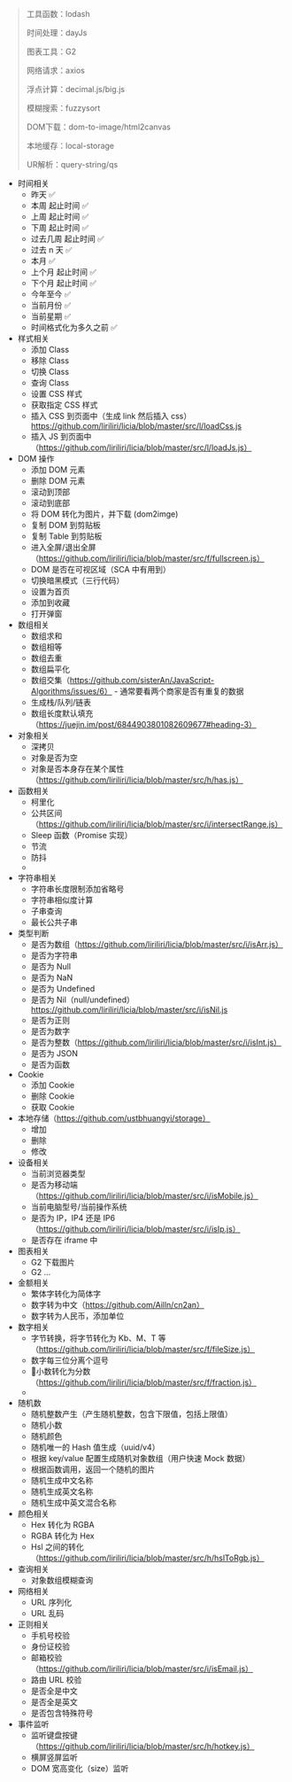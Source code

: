 > 工具函数：lodash
>
> 时间处理：dayJs
>
> 图表工具：G2
>
> 网络请求：axios
>
> 浮点计算：decimal.js/big.js
>
> 模糊搜索：fuzzysort
>
> DOM下载：dom-to-image/html2canvas
>
> 本地缓存：local-storage
>
> UR解析：query-string/qs



- 时间相关
  - 昨天 ✅
  - 本周 起止时间 ✅
  - 上周 起止时间 ✅
  - 下周 起止时间 ✅
  - 过去几周 起止时间 ✅
  - 过去 n 天 ✅
  - 本月 ✅
  - 上个月 起止时间 ✅
  - 下个月 起止时间 ✅
  - 今年至今 ✅
  - 当前月份 ✅
  - 当前星期 ✅ 
  - 时间格式化为多久之前 ✅ 
- 样式相关
  - 添加 Class
  - 移除 Class
  - 切换 Class
  - 查询 Class
  - 设置 CSS 样式
  - 获取指定 CSS 样式
  - 插入 CSS 到页面中（生成 link 然后插入 css）https://github.com/liriliri/licia/blob/master/src/l/loadCss.js
  - 插入 JS 到页面中 （https://github.com/liriliri/licia/blob/master/src/l/loadJs.js）
- DOM 操作
  - 添加 DOM 元素
  - 删除 DOM 元素
  - 滚动到顶部
  - 滚动到底部
  - 将 DOM 转化为图片，并下载 (dom2imge)
  - 复制 DOM 到剪贴板
  - 复制 Table 到剪贴板
  - 进入全屏/退出全屏（https://github.com/liriliri/licia/blob/master/src/f/fullscreen.js）
  - DOM 是否在可视区域（SCA 中有用到）
  - 切换暗黑模式（三行代码）
  - 设置为首页
  - 添加到收藏
  - 打开弹窗
- 数组相关
  - 数组求和
  - 数组相等
  - 数组去重
  - 数组扁平化
  - 数组交集（https://github.com/sisterAn/JavaScript-Algorithms/issues/6） - 通常要看两个商家是否有重复的数据
  - 生成栈/队列/链表
  - 数组长度默认填充（https://juejin.im/post/6844903801082609677#heading-3）
- 对象相关
  - 深拷贝
  - 对象是否为空
  - 对象是否本身存在某个属性（https://github.com/liriliri/licia/blob/master/src/h/has.js）
- 函数相关
  - 柯里化
  - 公共区间（https://github.com/liriliri/licia/blob/master/src/i/intersectRange.js）
  - Sleep 函数（Promise 实现）
  - 节流
  - 防抖
  - 
- 字符串相关
  - 字符串长度限制添加省略号
  - 字符串相似度计算
  - 子串查询
  - 最长公共子串
- 类型判断
  - 是否为数组（https://github.com/liriliri/licia/blob/master/src/i/isArr.js）
  - 是否为字符串
  - 是否为 Null
  - 是否为 NaN
  - 是否为 Undefined
  - 是否为 Nil（null/undefined）https://github.com/liriliri/licia/blob/master/src/i/isNil.js
  - 是否为正则
  - 是否为数字
  - 是否为整数（https://github.com/liriliri/licia/blob/master/src/i/isInt.js）
  - 是否为 JSON
  - 是否为函数
- Cookie
  - 添加 Cookie
  - 删除 Cookie
  - 获取 Cookie
- 本地存储（https://github.com/ustbhuangyi/storage）
  - 增加
  - 删除
  - 修改
- 设备相关
  - 当前浏览器类型
  - 是否为移动端（https://github.com/liriliri/licia/blob/master/src/i/isMobile.js）
  - 当前电脑型号/当前操作系统
  - 是否为 IP，IP4 还是 IP6（https://github.com/liriliri/licia/blob/master/src/i/isIp.js）
  - 是否存在 iframe 中
- 图表相关
  - G2 下载图片
  - G2 ...
- 金额相关
  - 繁体字转化为简体字
  - 数字转为中文（https://github.com/Ailln/cn2an）
  - 数字转为人民币，添加单位
- 数字相关
  - 字节转换，将字节转化为 Kb、M、T 等（https://github.com/liriliri/licia/blob/master/src/f/fileSize.js）
  - 数字每三位分离个逗号
  - 小数转化为分数（https://github.com/liriliri/licia/blob/master/src/f/fraction.js）
  - 
- 随机数
  - 随机整数产生（产生随机整数，包含下限值，包括上限值）
  - 随机小数
  - 随机颜色
  - 随机唯一的 Hash 值生成（uuid/v4）
  - 根据 key/value 配置生成随机对象数组（用户快速 Mock 数据）
  - 根据函数调用，返回一个随机的图片
  - 随机生成中文名称
  - 随机生成英文名称
  - 随机生成中英文混合名称
- 颜色相关
  - Hex 转化为 RGBA
  - RGBA 转化为 Hex
  - Hsl 之间的转化（https://github.com/liriliri/licia/blob/master/src/h/hslToRgb.js）
- 查询相关
  - 对象数组模糊查询
- 网络相关
  - URL 序列化
  - URL 乱码
- 正则相关
  - 手机号校验
  - 身份证校验
  - 邮箱校验（https://github.com/liriliri/licia/blob/master/src/i/isEmail.js）
  - 路由 URL 校验
  - 是否全是中文
  - 是否全是英文
  - 是否包含特殊符号
- 事件监听
  - 监听键盘按键（https://github.com/liriliri/licia/blob/master/src/h/hotkey.js）
  - 横屏竖屏监听
  - DOM 宽高变化（size）监听
